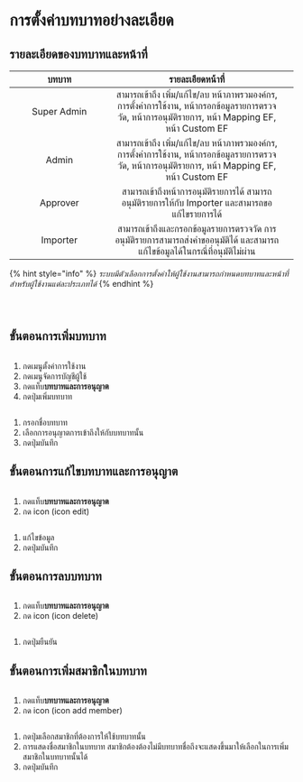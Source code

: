 # การตั้งค่าบทบาทอย่างละเอียด

## รายละเอียดของบทบาทและหน้าที่

<table><thead><tr><th width="161" align="center">บทบาท</th><th align="center">รายละเอียดหน้าที่</th><th data-hidden></th></tr></thead><tbody><tr><td align="center">Super Admin</td><td align="center">สามารถเข้าถึง เพิ่ม/แก้ไข/ลบ หน้าภาพรวมองค์กร, การตั้งค่าการใช้งาน, หน้ากรอกข้อมูลรายการตรวจวัด, หน้าการอนุมัติรายการ, หน้า Mapping EF, หน้า Custom EF</td><td></td></tr><tr><td align="center">Admin</td><td align="center">สามารถเข้าถึง เพิ่ม/แก้ไข/ลบ หน้าภาพรวมองค์กร, การตั้งค่าการใช้งาน, หน้ากรอกข้อมูลรายการตรวจวัด, หน้าการอนุมัติรายการ, หน้า Mapping EF, หน้า Custom EF</td><td></td></tr><tr><td align="center">Approver</td><td align="center">สามารถเข้าถึงหน้าการอนุมัติรายการได้ สามารถอนุมัติรายการให้กับ Importer และสามารถขอแก้ไขรายการได้</td><td></td></tr><tr><td align="center">Importer</td><td align="center">สามารถเข้าถึงและกรอกข้อมูลรายการตรวจวัด การอนุมัติรายการสามารถส่งคำขออนุมัติได้ และสามารถแก้ไขข้อมูลได้ในกรณี่ที่อนุมัติไม่ผ่าน</td><td></td></tr></tbody></table>

{% hint style="info" %}
_ระบบมีตัวเลือกการตั้งค่าให้ผู้ใช้งานสามารถกำหนดบทบาทและหน้าที่สำหรับผู้ใช้งานแต่ละประเภทได้_
{% endhint %}

<figure><img src="../../../.gitbook/assets/image (13) (1) (1) (1) (1).png" alt=""><figcaption></figcaption></figure>

<figure><img src="../../../.gitbook/assets/image (37).png" alt=""><figcaption></figcaption></figure>

<figure><img src="../../../.gitbook/assets/image (88).png" alt=""><figcaption></figcaption></figure>

##

## **ขั้นตอนการเพิ่มบทบาท**

<figure><img src="../../../.gitbook/assets/image (3) (1) (1) (1) (1).png" alt=""><figcaption></figcaption></figure>

1. กดเมนูตั้งค่าการใช้งาน
2. กดเมนูจัดการบัญชีผู้ใช้
3. กดแท็บ**บทบาทและการอนุญาต**
4. กดปุ่มเพิ่มบทบาท



<figure><img src="../../../.gitbook/assets/image (7) (1) (1) (1).png" alt=""><figcaption></figcaption></figure>

1. กรอกชื่อบทบาท
2. เลือกการอนุญาตการเข้าถึงให้กับบทบาทนั้น
3. กดปุ่มบันทึก



## **ขั้นตอนการแก้ไขบทบาทและการอนุญาต**

<figure><img src="../../../.gitbook/assets/image (1) (1) (1) (1) (1) (1) (1) (1) (1).png" alt=""><figcaption></figcaption></figure>

1. กดแท็บ**บทบาทและการอนุญาต**
2. กด icon (icon edit)



<figure><img src="../../../.gitbook/assets/image (9) (1) (1) (1).png" alt=""><figcaption></figcaption></figure>

1. แก้ไขข้อมูล
2. กดปุ่มบันทึก



## **ขั้นตอนการลบบทบาท**

<figure><img src="../../../.gitbook/assets/image (2) (1) (1) (1) (1) (1) (1).png" alt=""><figcaption></figcaption></figure>

1. กดแท็บ**บทบาทและการอนุญาต**
2. กด icon (icon delete)



<figure><img src="../../../.gitbook/assets/image (12) (1) (1) (1).png" alt=""><figcaption></figcaption></figure>

1. กดปุ่มยืนยัน



## **ขั้นตอนการเพิ่มสมาชิกในบทบาท**

<figure><img src="../../../.gitbook/assets/image (3) (1) (1) (1) (1) (1).png" alt=""><figcaption></figcaption></figure>

1. กดแท็บ**บทบาทและการอนุญาต**
2. กด icon (icon add member)



<figure><img src="../../../.gitbook/assets/image (28).png" alt=""><figcaption></figcaption></figure>

1. กดปุ่มเลือกสมาชิกที่ต้องการให้ใช้บทบาทนั้น
2. การแสดงชื่อสมาชิกในบทบาท สมาชิกต้องต้องไม่มีบทบาทชื่อถึงจะแสดงขึ้นมาให้เลือกในการเพิ่มสมาชิกในบทบาทนั้นได้
3. กดปุ่มบันทึก
